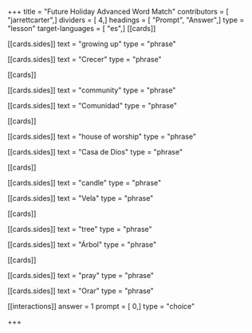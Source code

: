 +++
title = "Future Holiday Advanced Word Match"
contributors = [ "jarrettcarter",]
dividers = [ 4,]
headings = [ "Prompt", "Answer",]
type = "lesson"
target-languages = [ "es",]
[[cards]]

[[cards.sides]]
text = "growing up"
type = "phrase"

[[cards.sides]]
text = "Crecer"
type = "phrase"

[[cards]]

[[cards.sides]]
text = "community"
type = "phrase"

[[cards.sides]]
text = "Comunidad"
type = "phrase"

[[cards]]

[[cards.sides]]
text = "house of worship"
type = "phrase"

[[cards.sides]]
text = "Casa de Dios"
type = "phrase"

[[cards]]

[[cards.sides]]
text = "candle"
type = "phrase"

[[cards.sides]]
text = "Vela"
type = "phrase"

[[cards]]

[[cards.sides]]
text = "tree"
type = "phrase"

[[cards.sides]]
text = "Árbol"
type = "phrase"

[[cards]]

[[cards.sides]]
text = "pray"
type = "phrase"

[[cards.sides]]
text = "Orar"
type = "phrase"

[[interactions]]
answer = 1
prompt = [ 0,]
type = "choice"

+++
